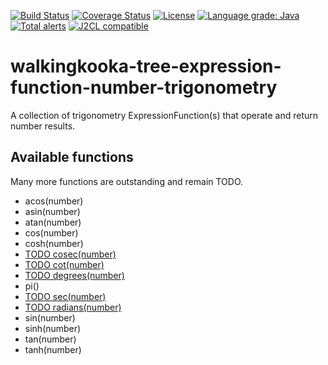 [![Build Status](https://github.com/mP1/walkingkooka-tree-expression-function-number-trigonometry/actions/workflows/build.yaml/badge.svg)](https://github.com/mP1/walkingkooka-tree-expression-function-number-trigonometry/actions/workflows/build.yaml/badge.svg)
[![Coverage Status](https://coveralls.io/repos/github/mP1/walkingkooka-tree-expression-function-number-trigonometry/badge.svg?branch=master)](https://coveralls.io/github/mP1/walkingkooka-tree-expression-function-number-trigonometry?branch=master)
[![License](https://img.shields.io/badge/License-Apache%202.0-blue.svg)](https://opensource.org/licenses/Apache-2.0)
[![Language grade: Java](https://img.shields.io/lgtm/grade/java/g/mP1/walkingkooka-tree-expression-function-number-trigonometry.svg?logo=lgtm&logoWidth=18)](https://lgtm.com/projects/g/mP1/walkingkooka-tree-expression-function-number-trigonometry/context:java)
[![Total alerts](https://img.shields.io/lgtm/alerts/g/mP1/walkingkooka-tree-expression-function-number-trigonometry.svg?logo=lgtm&logoWidth=18)](https://lgtm.com/projects/g/mP1/walkingkooka-tree-expression-function-number-trigonometry/alerts/)
[![J2CL compatible](https://img.shields.io/badge/J2CL-compatible-brightgreen.svg)](https://github.com/mP1/j2cl-central)


# walkingkooka-tree-expression-function-number-trigonometry
A collection of trigonometry ExpressionFunction(s) that operate and return number results.


## Available functions


Many more functions are outstanding and remain TODO.

- acos(number)
- asin(number)
- atan(number)
- cos(number)
- cosh(number)
- [TODO cosec(number)](https://github.com/mP1/walkingkooka-tree-expression-function-number-trigonometry/issues/10)
- [TODO cot(number)](https://github.com/mP1/walkingkooka-tree-expression-function-number-trigonometry/issues/12)
- [TODO degrees(number)](https://github.com/mP1/walkingkooka-tree-expression-function-number-trigonometry/issues/13)
- pi()
- [TODO sec(number)](https://github.com/mP1/walkingkooka-tree-expression-function-number-trigonometry/issues/11)
- [TODO radians(number)](https://github.com/mP1/walkingkooka-tree-expression-function-number-trigonometry/issues/14)
- sin(number)
- sinh(number)
- tan(number)
- tanh(number)



